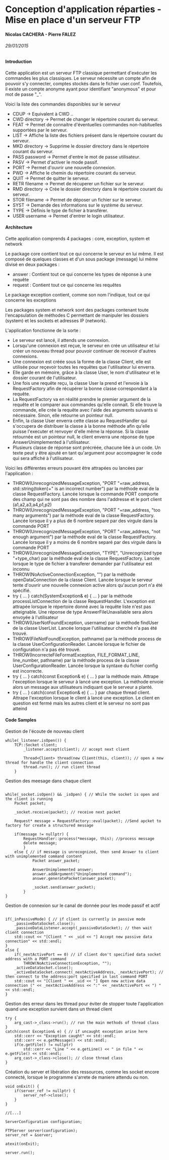 # Conception d'application réparties - Mise en place d'un serveur FTP
#### Nicolas CACHERA - Pierre FALEZ
###### 29/01/2015

#### Introduction

Cette application est un serveur FTP classique permettant d'exécuter les commandes les plus classiques. Le serveur nécessite un compte afin de pouvoir s'y connecter, comptes stockés dans le fichier user.conf. Toutefois, il existe un compte anonyme ayant pour identifiant "anonymous" et pour mot de passe "_".

Voici la liste des commandes disponibles sur le serveur
* CDUP -> Equivalent à CWD ..
* CWD directory -> Permet de changer le répertoire courant du serveur.
* FEAT -> Permet de connaitre d'éventuelles commandes non-habituelles supportées par le serveur.
* LIST -> Affiche la liste des fichiers présent dans le répertoire courant du serveur.
* MKD directory -> Supprime le dossier directory dans le répertoire courant du serveur.
* PASS password -> Permet d'entre le mot de passe utilisateur.
* PASV -> Permet d'activer le mode passif.
* PORT -> Permet d'ouvrir une nouvelle connexion.
* PWD -> Affiche le chemin du répertoire courant du serveur.
* QUIT -> Permet de quitter le serveur.
* RETR filename -> Permet de récuperer un fichier sur le serveur.
* RMD directory -> Crée le dossier directory dans le répertoire courant du serveur.
* STOR filename -> Permet de déposer un fichier sur le serveur.
* SYST -> Demande des informations sur le système du serveur.
* TYPE -> Définis le type de fichier à transférer.
* USER username -> Permet d'entrer le login utilisateur.

#### Architecture

Cette application comprends 4 packages : core, exception, system et network

Le package core contient tout ce qui concerne le serveur en lui même. Il est composé de quelques classes et d'un sous package (message) lui même divisé en deux packages :
* answer : Contient tout ce qui concerne les types de réponse à une requête
* request : Contient tout ce qui concerne les requêtes

Le package exception contient, comme son nom l'indique, tout ce qui concerne les exceptions

Les packages system et network sont des packages contenant toute l'encapsulation de méthodes C permettant de manipuler les dossiers (system) et les sockets et adresses IP (network).

L'application fonctionne de la sorte :
* Le serveur est lancé, il attends une connexion.
* Lorsqu'une connexion est reçue, le serveur en crée un utilisateur et lui créer un nouveau thread pour pouvoir continuer de recevoir d'autres connexions.
* Une connexion est créée sous la forme de la classe Client, elle est utilisée pour reçevoir toutes les requêtes que l'utilisateur lui enverra.
* Elle garde en mémoire, grâce à la classe User, le nom d'utilisateur et le dossier courant de l'utilisateur.
* Une fois une requête reçu, la classe User la prend et l'envoie à la RequestFactory afin de récupérer la bonne classe correspondant à la requête.
* La RequestFactory va en réalité prendre le premier argument de la requête et le comparer aux commandes qu'elle connait. Si elle trouve la commande, elle crée la requête avec l'aide des arguments suivants si nécessaire. Sinon, elle retourne un pointeur null.
* Enfin, la classe User enverra cette classe au RequestHandler qui s'occupera de distribuer la classe à la bonne méthode afin qu'elle puisse l'executer et renvoyer d'elle même la réponse. Si la classe retournée est un pointeur null, le client enverra une réponse de type AnswerUnimplemented à l'utilisateur.
* Plusieurs classe de réponse sont précréée, chacune liée à un code. Un texte peut y être ajouté en tant qu'argument pour accompagner le code qui sera affiché à l'utilisateur.

Voici les différentes erreurs pouvant être attrapées ou lancées par l'application :
* THROW(UnrecognizedMessageException, "PORT "+raw_address, std::string(token)+" is an incorrect number") par la méthode eval de la classe RequestFactory. Lancée lorsque la commande PORT comporte des champ qui ne sont pas des nombre dans l'addresse et le port client (a1,a2,a3,a4,p1,p2)
* THROW(UnrecognizedMessageException, "PORT "+raw_address, "too many arguments") par la méthode eval de la classe RequestFactory. Lancée lorsque il y a plus de 6 nombre separé par des virgule dans la commande PORT
* THROW(UnrecognizedMessageException, "PORT "+raw_address, "not enough argument") par la méthode eval de la classe RequestFactory. Lancée lorsque il y a moins de 6 nombre separé par des virgule dans la commande PORT
* THROW(UnrecognizedMessageException, "TYPE", "Unrecognized type "+type_char) par la méthode eval de la classe RequestFactory. Lancée lorsque le type de fichier à transferer demander par l'utilisateur est inconnu
* THROW(NoActiveConnectionException, "") par la méthode openDataConnection de la classe Client. Lancée lorsque le serveur tente d'ouvrir une nouvelle connexion active alors qu'aucun port n'a été spécifié.
* try { ... } catch(SystemException& e) { ...	} par la méthode processListConnection de la classe RequestHandler. L'exception est attrapée lorsque le répertoire donné avec la requête liste n'est pas atteignable. Une réponse de type AnswerFileUnavailable sera alors envoyée à l'utilisateur
* THROW(UserNotFoundException, username) par la méthode findUser de la classe UserList. Lancée lorsque l'utilisateur cherché n'a pas été trouvé.
* THROW(FileNotFoundException, pathname) par la méthode process de la classe UserConfigurationReader. Lancée lorsque le fichier de configuration n'a pas été trouvé.
* THROW(IncorrecteFileFormatException, FILE_FORMAT_LINE, line_number, pathname) par la méthode process de la classe UserConfigurationReader. Lancée lorsque la syntaxe du fichier config est incorrecte.
* try { ... }	catch(const Exception& e) { ... } par la méthode main. Attrape l'exception lorsque le serveur à lancé une exception. La méthode envoie alors un message aux utilisateurs indiquant que le serveur a planté.
* try { ... }	catch(const Exception& e) { ... } par chaque thread client. Attrape l'exception lorsque le client à lancé une exception. Le client en question est fermé mais les autres client et le serveur no sont pas atteind
#### Code Samples

Gestion de l'écoute de nouveau client
```
while(_listener.isOpen()) {
	TCP::Socket client;
        _listener.accept(client); // accept next client

        Thread<Client> thread(new Client(this, client)); // open a new thread for handle the client connection
        thread.run(); // run client thread
    }

```

Gestion des meesage dans chaque client
```

while(_socket.isOpen() && _isOpen) { // While the socket is open and the client is running
	Packet packet;

	_socket.receive(packet); // receive next packet

	Request* message = RequestFactory::eval(packet); //Send apcket to factory for create a structured message

	if(message != nullptr) {
		RequestHandler::process(*message, this); //process message
		delete message;
        }
	else { // if message is unrecognized, then send Answer to client with unimplemented command content
            Packet answer_packet;

            AnswerUnimplemented answer;
            answer.addArgument("Uninplemented command");
            answer.generatePacket(answer_packet);

            _socket.send(answer_packet);
        }
}

```

Gestion de connexion sur le canal de donnée pour les mode passif et actif

```

if(_inPassiveMode) { // if client is currently in passive mode
	_passiveDataSocket.close();
	_passiveDataListener.accept(_passiveDataSocket); // then wait client connection
	std::cout << "[Client " << _uid << "] Accept new passive data connection" << std::endl;
}
else {
	if(_nextActivePort == 0) // if client don't specified data socket address with a PORT command
		THROW(NoActiveConnectionException, "");
	_activeDataSocket.close();
	_activeDataSocket.connect(_nextActiveAddress, _nextActivePort); // then connect to the address:port specified in last command PORT
	std::cout << "[Client " << _uid << "] Open new active data connection (" << _nextActiveAddress << ":" << _nextActivePort << ") " << std::endl;
}
```

Gestion des erreur dans les thread pour éviter de stopper toute l'application quand une exception survient dans un thread client 
```
try {
	arg_cast->_class->run(); // run the main methods of thread class
}
catch(const Exception& e) { // if uncaught exception arise here
	std::cerr << "Exception caught" << std::endl;
	std::cerr << e.getMessage() << std::endl;
	if(e.getFile() != nullptr)
		std::cerr << "Line " << e.getLine() << " in file " << e.getFile() << std::endl;
	arg_cast->_class->close(); // close thread class
}
```

Création du server et libération des ressources, comme les socket encore connecté, lorsque le programme s'arrete de maniere attendu ou non.
```
void onExit() {
    if(server_ref != nullptr) {
        server_ref->close();
    }
}

//[...]

ServerConfiguration configuration;

FTPServer server(configuration);
server_ref = &server;

atexit(onExit);

server.run();
```
